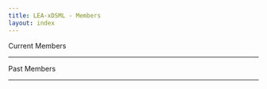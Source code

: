 ```yaml
---
title: LEA-xDSML - Members
layout: index
---
```

<p>Current Members</p>
<hr class="dashed">



<p>Past Members</p>
<hr class="dashed">
